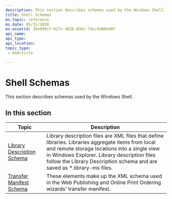 ```yaml
---
description: This section describes schemas used by the Windows Shell.
title: Shell Schemas
ms.topic: reference
ms.date: 05/31/2018
ms.assetid: 3be898cf-017c-462b-83dc-7dcc4d86bd0f
api_name: 
api_type: 
api_location: 
topic_type: 
 - kbArticle

---
```


# Shell Schemas

This section describes schemas used by the Windows Shell.

## In this section



| Topic                                                             | Description                                                                                                                                                                                                                                                                               |
|-------------------------------------------------------------------|-------------------------------------------------------------------------------------------------------------------------------------------------------------------------------------------------------------------------------------------------------------------------------------------|
| [Library Description Schema](library-schema-entry.md)<br/> | Library description files are XML files that define libraries. Libraries aggregate items from local and remote storage locations into a single view in Windows Explorer. Library description files follow the Library Description schema and are saved as \*.library-ms files.<br/> |
| [Transfer Manifest Schema](manifest-schema.md)<br/>        | These elements make up the XML schema used in the Web Publishing and Online Print Ordering wizards' transfer manifest.<br/>                                                                                                                                                         |



 

 

 




